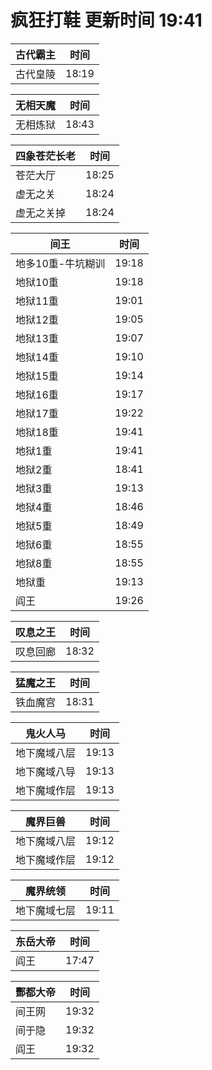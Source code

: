 # 疯狂打鞋 更新时间 19:41

| 古代霸主   | 时间    |
|--------|-------|
| 古代皇陵 | 18:19 |

| 无相天魔   | 时间    |
|--------|-------|
| 无相炼狱 | 18:43 |

| 四象苍茫长老   | 时间    |
|--------|-------|
| 苍茫大厅 | 18:25 |
| 虚无之关 | 18:24 |
| 虚无之关掉 | 18:24 |

| 间王   | 时间    |
|--------|-------|
| 地多10重-牛坑糊训 | 19:18 |
| 地狱10重 | 19:18 |
| 地狱11重 | 19:01 |
| 地狱12重 | 19:05 |
| 地狱13重 | 19:07 |
| 地狱14重 | 19:10 |
| 地狱15重 | 19:14 |
| 地狱16重 | 19:17 |
| 地狱17重 | 19:22 |
| 地狱18重 | 19:41 |
| 地狱1重 | 19:41 |
| 地狱2重 | 18:41 |
| 地狱3重 | 19:13 |
| 地狱4重 | 18:46 |
| 地狱5重 | 18:49 |
| 地狱6重 | 18:55 |
| 地狱8重 | 18:55 |
| 地狱重 | 19:13 |
| 阎王 | 19:26 |

| 叹息之王   | 时间    |
|--------|-------|
| 叹息回廊 | 18:32 |

| 猛魔之王   | 时间    |
|--------|-------|
| 铁血魔宫 | 18:31 |

| 鬼火人马   | 时间    |
|--------|-------|
| 地下魔域八层 | 19:13 |
| 地下魔域八导 | 19:13 |
| 地下魔域作层 | 19:13 |

| 魔界巨兽   | 时间    |
|--------|-------|
| 地下魔域八层 | 19:12 |
| 地下魔域作层 | 19:12 |

| 魔界统领   | 时间    |
|--------|-------|
| 地下魔域七层 | 19:11 |

| 东岳大帝   | 时间    |
|--------|-------|
| 阎王 | 17:47 |

| 酆都大帝   | 时间    |
|--------|-------|
| 间王网 | 19:32 |
| 间于隐 | 19:32 |
| 阎王 | 19:32 |